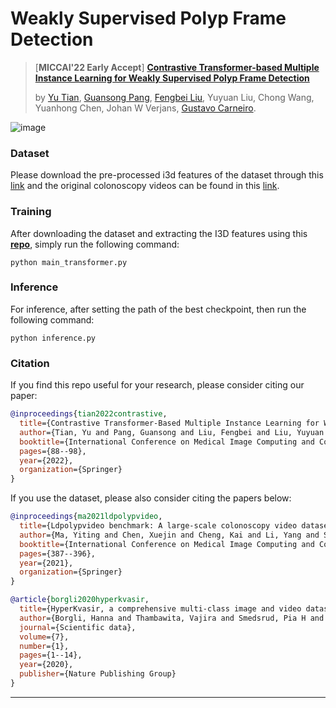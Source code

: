 # Weakly Supervised Polyp Frame Detection

> [**MICCAI'22 Early Accept**] [**Contrastive Transformer-based Multiple Instance Learning for Weakly Supervised Polyp Frame Detection**](https://arxiv.org/pdf/2203.12121.pdf)
>
> by [Yu Tian](https://yutianyt.com/), [Guansong Pang](https://sites.google.com/site/gspangsite/home?authuser=0), [Fengbei Liu](https://fbladl.github.io/), Yuyuan Liu, Chong Wang, Yuanhong Chen, Johan W Verjans,  [Gustavo Carneiro](https://cs.adelaide.edu.au/~carneiro/).
>

![image](https://user-images.githubusercontent.com/19222962/193112248-dbc4489b-4618-4c93-8b20-3ed671c0f4d3.png)

### Dataset

Please download the pre-processed i3d features of the dataset through this [link](https://drive.google.com/file/d/1-2tYeNybZx2Trrj-76MThq__Tf71eKD3/view?usp=sharing) and the original colonoscopy videos can be found in this [link](https://drive.google.com/file/d/1PTQdluckHm7aeVzgRHuoTTpz-Sum7xmF/view?usp=sharing).

### Training 
After downloading the dataset and extracting the I3D features using this [**repo**](https://github.com/Tushar-N/pytorch-resnet3d), simply run the following command: 
```shell
python main_transformer.py
```

### Inference 
For inference, after setting the path of the best checkpoint, then run the following command: 
```shell
python inference.py
```

### Citation

If you find this repo useful for your research, please consider citing our paper:

```bibtex
@inproceedings{tian2022contrastive,
  title={Contrastive Transformer-Based Multiple Instance Learning for Weakly Supervised Polyp Frame Detection},
  author={Tian, Yu and Pang, Guansong and Liu, Fengbei and Liu, Yuyuan and Wang, Chong and Chen, Yuanhong and Verjans, Johan and Carneiro,   Gustavo},
  booktitle={International Conference on Medical Image Computing and Computer-Assisted Intervention},
  pages={88--98},
  year={2022},
  organization={Springer}
}
```

If you use the dataset, please also consider citing the papers below:
```bibtex
@inproceedings{ma2021ldpolypvideo,
  title={Ldpolypvideo benchmark: A large-scale colonoscopy video dataset of diverse polyps},
  author={Ma, Yiting and Chen, Xuejin and Cheng, Kai and Li, Yang and Sun, Bin},
  booktitle={International Conference on Medical Image Computing and Computer-Assisted Intervention},
  pages={387--396},
  year={2021},
  organization={Springer}
}
```
```bibtex
@article{borgli2020hyperkvasir,
  title={HyperKvasir, a comprehensive multi-class image and video dataset for gastrointestinal endoscopy},
  author={Borgli, Hanna and Thambawita, Vajira and Smedsrud, Pia H and Hicks, Steven and Jha, Debesh and Eskeland, Sigrun L and Randel, Kristin Ranheim and Pogorelov, Konstantin and Lux, Mathias and Nguyen, Duc Tien Dang and others},
  journal={Scientific data},
  volume={7},
  number={1},
  pages={1--14},
  year={2020},
  publisher={Nature Publishing Group}
}
```
---
